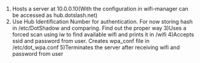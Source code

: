 1) Hosts a server at 10.0.0.10(With the configuration in wifi-manager can be accessed as hub.dotslash.net)
2) Use Hub Identification Number for authentication. For now storing hash in /etc/DotShadow and comparing. Find out the proper way
3)Uses a forced scan using iw to find available wifi and prints it in /wifi
4)Accepts ssid and password from user. Creates wpa_conf file in /etc/dot_wpa.conf
5)Terminates the server after receiving wifi and password from user
